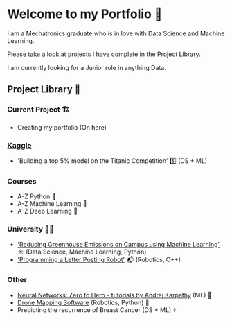# Welcome to my Portfolio 👋

I am a Mechatronics graduate who is in love with Data Science and Machine Learning.

Please take a look at projects I have complete in the Project Library.

I am currently looking for a Junior role in anything Data.

## Project Library 📖
### Current Project 🏗️
  - Creating my portfolio (On here)
    
### [Kaggle](https://www.kaggle.com/benedictdraperturner)
  - 'Building a top 5% model on the Titanic Competition' 5️⃣ (DS + ML)
    
### Courses
  - A-Z Python 🐍
  - A-Z Machine Learning 🤖
  - A-Z Deep Learning 🧠

### University 👨‍🎓
- ['Reducing Greenhouse Emissions on Campus using Machine Learning'](https://github.com/Khrig/Emissions_Project/tree/main/Ben) ☀️ (Data Science, Machine Learning, Python)
- ['Programming a Letter Posting Robot'](https://github.com/D-T-12/Robot-Project-2019) 📬 (Robotics, C++)
    
### Other
  - [Neural Networks: Zero to Hero - tutorials by Andrej Karpathy](https://github.com/D-T-12/NNs-Zero-to-Hero) (ML) 🙏
  - [Drone Mapping Software](https://github.com/D-T-12/Drone-Mapping) (Robotics, Python) 🚁
  - Predicting the recurrence of Breast Cancer (DS + ML) ⚕️
